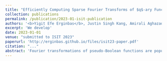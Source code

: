 ```yaml
---
title: "Efficiently Computing Sparse Fourier Transforms of $q$-ary Functions"
collection: publications
permalink: /publication/2023-01-isit-publication
authors: '<b>Yigit Efe Erginbas</b>, Justin Singh Kang, Amirali Aghazadeh and Kannan Ramchandran'
excerpt: 'We develop'
date: 2023-01-01
venue: "submitted to ISIT 2023"
paperurl: 'http://erginbas.github.io/files/isit23-paper.pdf'
citation: "..."
abstract: 'Fourier transformations of pseudo-Boolean functions are popular tools for analyzing functions of binary sequences. Real-world functions often have structures that manifest in a sparse Fourier transform, and previous works have shown that under the assumption of sparsity the transform can be computed efficiently. But what if we want to compute the Fourier transform of functions defined over a $q$-ary alphabet? These types of functions arise naturally in many areas including biology. A typical workaround is to encode the $q$-ary sequence in binary, however, this approach is computationally inefficient and fundamentally incompatible with the existing sparse Fourier transform techniques. Herein, we develop a sparse Fourier transform algorithm specifically for $q$-ary functions of length $n$ sequences, dubbed $q$-SFT, which provably computes an $S$-sparse transform with vanishing error as $q^n \rightarrow \infty$ in $O(Sn)$ function evaluations and $O(S n^2 \log q)$ computations, where $S = q^{n\delta}$ for some $\delta < 1$. Under certain assumptions, we show that for fixed $q$, a robust version of $q$-SFT has a sample complexity of $O(Sn^2)$ and a computational complexity of $O(Sn^3)$ with the same asymptotic guarantees. We present numerical simulations on synthetic and real-world RNA data, demonstrating the scalability of $q$-SFT to massively high dimensional $q$-ary functions.'
---
```

